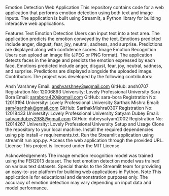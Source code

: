 Emotion Detection Web Application
This repository contains code for a web application that performs emotion detection using both text and image inputs. The application is built using Streamlit, a Python library for building interactive web applications.

Features
Text Emotion Detection
Users can input text into a text area.
The application predicts the emotion conveyed by the text.
Emotions predicted include anger, disgust, fear, joy, neutral, sadness, and surprise.
Predictions are displayed along with confidence scores.
Image Emotion Recognition
Users can upload an image file (JPEG or PNG format).
The application detects faces in the image and predicts the emotion expressed by each face.
Emotions predicted include anger, disgust, fear, joy, neutral, sadness, and surprise.
Predictions are displayed alongside the uploaded image.
Contributors
The project was developed by the following contributors:

Ansh Varshney
Email: anshvarshney3@gmail.com
GitHub: ansh0707
Registration No: 12006893
University: Lovely Professional University
Sara Bora
Email: sarabora420@gmail.com
GitHub: sara-bora
Registration No: 12013194
University: Lovely Professional University
Sarthak Mishra
Email: sam4sarthak@gmail.com
GitHub: SarthakMishra0307
Registration No: 12018433
University: Lovely Professional University
Satyam Dubey
Email: satyamdubey2988@gmail.com
GitHub: dubeysatyam2002
Registration No: 12014267
University: Lovely Professional University
Setup and Usage
Clone the repository to your local machine.
Install the required dependencies using pip install -r requirements.txt.
Run the Streamlit application using streamlit run app.py.
Access the web application through the provided URL.
License
This project is licensed under the MIT License.

Acknowledgements
The image emotion recognition model was trained using the FER2013 dataset.
The text emotion detection model was trained on various text datasets.
Special thanks to the Streamlit team for providing an easy-to-use platform for building web applications in Python.
Note
This application is for educational and demonstration purposes only. The accuracy of emotion detection may vary depending on input data and model performance.





